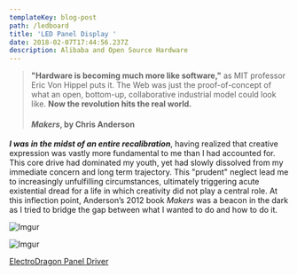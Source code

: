 ```yaml
---
templateKey: blog-post
path: /ledboard
title: 'LED Panel Display '
date: 2018-02-07T17:44:56.237Z
description: Alibaba and Open Source Hardware
---
```

> **"Hardware is becoming much more like software,"** as MIT professor Eric Von Hippel puts it. The Web was just the proof-of-concept of what an open, bottom-up, collaborative industrial model could look like. **Now the revolution hits the real world.**
> #### _Makers_, by Chris Anderson

***I was in the midst of an entire recalibration***, having realized that creative expression was vastly more fundamental to me than I had accounted for. This core drive had dominated my youth, yet had slowly dissolved from my immediate concern and long term trajectory. This "prudent" neglect lead me to increasingly unfulfilling circumstances, ultimately triggering acute existential dread for a life in which creativity did not play a central role. At this inflection point, Anderson’s 2012 book _Makers_ was a beacon in the dark as I tried to bridge the gap between what I wanted to do and how to do it. 

![Imgur](https://i.imgur.com/aL87WY5.gif)

![Imgur](https://i.imgur.com/dxgpX7a.jpg?1)

[ElectroDragon Panel Driver](http://www.electrodragon.com/product/rgb-matrix-panel-drive-board-raspberry-pi/)

